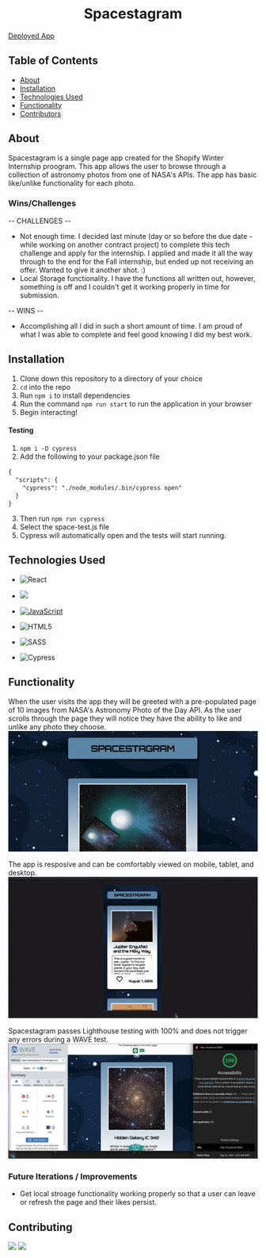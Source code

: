 <h1 align="center">Spacestagram</h1>

[Deployed App](https://spacestagram-ji.herokuapp.com/)

## Table of Contents

- [About](#about)
- [Installation](#installation)
- [Technologies Used](#technologies-used)
- [Functionality](#functionality)
- [Contributors](#contributing)

## About 
Spacestagram is a single page app created for the Shopify Winter Internship proogram. This app allows the user to browse through a collection of astronomy photos from one of NASA's APIs. The app has basic like/unlike functionality for each photo.

### Wins/Challenges
-- CHALLENGES -- 
* Not enough time. I decided last minute (day or so before the due date - while working on another contract project) to complete this tech challenge and apply for the internship. I applied and made it all the way through to the end for the Fall internship, but ended up not receiving an offer. Wanted to give it another shot. :) 
* Local Storage functionality. I have the functions all written out, however, something is off and I couldn't get it working properly in time for submission. 

-- WINS --
* Accomplishing all I did in such a short amount of time. I am proud of what I was able to complete and feel good knowing I did my best work. 

## Installation

1. Clone down this repository to a directory of your choice
2. <code>cd</code> into the repo
3. Run <code>npm i</code> to install dependencies
4. Run the command <code>npm run start</code> to run the application in your browser
5. Begin interacting!

#### Testing 
1. <code>npm i -D cypress</code>
2. Add the following to your package.json file
<pre><code>{
  "scripts": {
    "cypress": "./node_modules/.bin/cypress open"
  }
}</code></pre>
3. Then run <code>npm run cypress</code>
4. Select the space-test.js file
5. Cypress will automatically open and the tests will start running. 

## Technologies Used
- ![React](https://img.shields.io/badge/react%20-%2320232a.svg?&style=for-the-badge&logo=react&logoColor=%2361DAFB)

- <img src="https://img.shields.io/badge/React_Router-CA4245?style=for-the-badge&logo=react-router&logoColor=white"/>

- [![JavaScript](https://img.shields.io/badge/javascript%20-%23323330.svg?&style=for-the-badge&logo=javascript&logoColor=%23F7DF1E)](https://www.javascript.com/)

- ![HTML5](https://img.shields.io/badge/html5%20-%23E34F26.svg?&style=for-the-badge&logo=html5&logoColor=white)

- ![SASS](https://img.shields.io/badge/SASS%20-hotpink.svg?&style=for-the-badge&logo=SASS&logoColor=white)

- ![Cypress](https://img.shields.io/badge/cypress%20-%2317202C.svg?&style=for-the-badge&logo=cypress&logoColor=white)

## Functionality
When the user visits the app they will be greeted with a pre-populated page of 10 images from NASA's Astronomy Photo of the Day API. As the user scrolls through the page they will notice they have the ability to like and unlike any photo they choose. 
![home](https://github.com/jgiwinski/spacestagram/blob/master/assets/home.gif)

The app is resposive and can be comfortably viewed on mobile, tablet, and desktop. 
![mobile](https://github.com/jgiwinski/spacestagram/blob/master/assets/mobile.gif)

Spacestagram passes Lighthouse testing with 100% and does not trigger any errors during a WAVE test. 
![accessibility](https://github.com/jgiwinski/spacestagram/blob/master/assets/accessibility.png)

### Future Iterations / Improvements 
- Get local stroage functionality working properly so that a user can leave or refresh the page and their likes persist. 

## Contributing

[<img src="https://img.shields.io/badge/LinkedIn-julia--iwinski-informational?style=for-the-badge&labelColor=black&logo=linkedin&logoColor=0077b5&&color=0FBBD6"/>][linkedin2]
[<img src="https://img.shields.io/badge/Github-julia--iwinski-informational?style=for-the-badge&labelColor=black&logo=github&color=8B0BD5"/>][github2]

[linkedin2]: https://www.linkedin.com/in/julia-iwinski-898540138/
[github2]: https://github.com/jgiwinski
